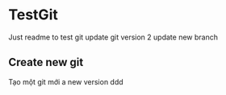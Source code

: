 # TestGit
Just readme to test git
update git version 2
update new branch

## Create new git
Tạo một git mới a new version 
ddd